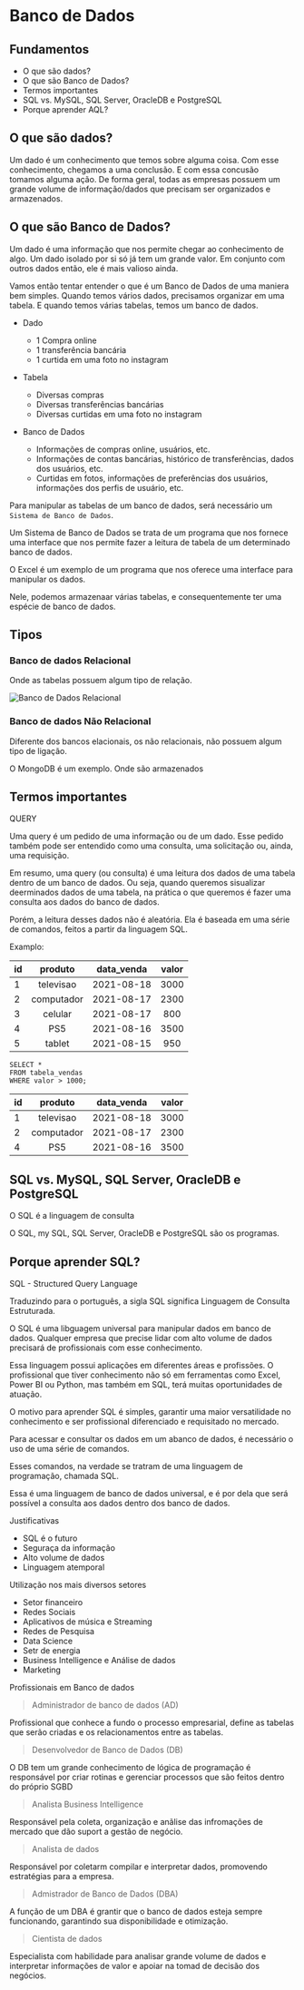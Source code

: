 # Banco de Dados

## Fundamentos

- O que são dados?
- O que são Banco de Dados?
- Termos importantes
- SQL vs. MySQL, SQL Server, OracleDB e PostgreSQL
- Porque aprender AQL?

## O que são dados?

Um dado é um conhecimento que temos sobre alguma coisa.
Com esse conhecimento, chegamos a uma conclusão. E com essa concusão tomamos alguma ação.
De forma geral, todas as empresas possuem um grande volume de informação/dados que precisam ser organizados e armazenados.


## O que são Banco de Dados?

Um dado é uma informação que nos permite chegar ao conhecimento de algo. Um dado isolado por si só já tem um grande valor. Em conjunto com outros dados então, ele é mais valioso ainda.

Vamos então tentar entender o que é um Banco de Dados de uma maniera bem simples. 
Quando temos vários dados, precisamos organizar em uma tabela. E quando temos várias tabelas, temos um banco de dados.

- Dado
    - 1 Compra online
    - 1 transferência bancária
    - 1 curtida em uma foto no instagram

- Tabela
    - Diversas compras
    - Diversas transferências bancárias
    - Diversas curtidas em uma foto no instagram

- Banco de Dados
    - Informações de compras online, usuários, etc.
    - Informações de contas bancárias, histórico de transferências, dados dos usuários, etc.
    - Curtidas em fotos, informações de preferências dos usuários, informações dos perfis de usuário, etc.

Para manipular as tabelas de um banco de dados, será necessário um `Sistema de Banco de Dados`.

Um Sistema de Banco de Dados se trata de um programa que nos fornece uma interface que nos permite fazer a leitura de tabela de um determinado banco de dados.

O Excel é um exemplo de um programa que nos oferece uma interface para manipular os dados.

Nele, podemos armazenaar várias tabelas, e consequentemente ter uma espécie de banco de dados.

## Tipos

### Banco de dados Relacional

Onde as tabelas possuem algum tipo de relação.

![Banco de Dados Relacional](../images/relacional.png)


### Banco de dados Não Relacional

Diferente dos bancos elacionais, os não relacionais, não possuem algum tipo de ligação.

O MongoDB é um exemplo. Onde são armazenados

## Termos importantes

QUERY

Uma query é um pedido de uma informação ou de um dado. Esse pedido também pode ser entendido como uma consulta, uma solicitação ou, ainda, uma requisição.

Em resumo, uma query (ou consulta) é uma leitura dos dados de uma tabela dentro de um banco de dados. Ou seja, quando queremos sisualizar deerminados dados de uma tabela, na prática o que queremos é fazer uma consulta aos dados do banco de dados.

Porém, a leitura desses dados não é aleatória. Ela é baseada em uma série de comandos, feitos a partir da linguagem SQL.

Examplo:

|id | produto                     | data_venda    | valor      |
|---|:---------------------------:|---------------|:----------:|
| 1 | televisao                   | 2021-08-18    |    3000    |
| 2 | computador                  | 2021-08-17    |    2300    |  
| 3 | celular                     | 2021-08-17    |     800    |  
| 4 | PS5                         | 2021-08-16    |    3500    |  
| 5 | tablet                      | 2021-08-15    |     950    |

    
    SELECT *
    FROM tabela_vendas
    WHERE valor > 1000;

|id | produto                     | data_venda    | valor      |
|---|:---------------------------:|---------------|:----------:|
| 1 | televisao                   | 2021-08-18    |    3000    |
| 2 | computador                  | 2021-08-17    |    2300    |  
| 4 | PS5                         | 2021-08-16    |    3500    |  

## SQL vs. MySQL, SQL Server, OracleDB e PostgreSQL

O SQL é a linguagem de consulta 

O SQL, my SQL, SQL Server, OracleDB e PostgreSQL são os programas.

##  Porque aprender SQL?

SQL - Structured Query Language

Traduzindo para o português, a sigla SQL significa Linguagem de Consulta Estruturada.

O SQL é uma libguagem universal para manipular dados em banco de dados. Qualquer empresa que precise lidar com alto volume de dados precisará de profissionais com esse conhecimento.

Essa linguagem possui aplicações em diferentes áreas e profissões. O profissional que tiver conhecimento não só em ferramentas como Excel, Power BI ou Python, mas também em SQL, terá muitas oportunidades de atuação.

O motivo para aprender SQL é simples, garantir uma maior versatilidade no conhecimento e ser profissional diferenciado e requisitado no mercado.

Para acessar e consultar os dados em um abanco de dados, é necessário o uso de uma série de comandos.

Esses comandos, na verdade se tratram de uma linguagem de programação, chamada SQL.

Essa é uma linguagem de banco de dados universal, e é por dela que será possível a consulta aos dados dentro dos banco de dados.

Justificativas

- SQL é o futuro
- Seguraça da informação
- Alto volume de dados
- Linguagem atemporal

Utilização nos mais diversos setores

- Setor financeiro
- Redes Sociais
- Aplicativos de música e Streaming
- Redes de Pesquisa
- Data Science
- Setr de energia
- Business Intelligence e Análise de dados
- Marketing

Profissionais em Banco de dados

> Administrador de banco de dados (AD)

Profissional que conhece a fundo o processo empresarial, define as tabelas que serão criadas e os relacionamentos entre as tabelas.

> Desenvolvedor de Banco de Dados (DB)

O DB tem um grande conhecimento de lógica de programação é responsável por criar rotinas e gerenciar processos que são feitos dentro do próprio SGBD

> Analista Business Intelligence

Responsável pela coleta, organização e anãlise das infromações de mercado que dão suport a gestão de negócio.

> Analista de dados

Responsável por coletarm compilar e interpretar dados, promovendo estratégias para a empresa.

> Admistrador de Banco de Dados (DBA)

A função de um DBA é grantir que o banco de dados esteja sempre funcionando, garantindo sua disponibilidade e otimização.

> Cientista de dados

Especialista com habilidade para analisar grande volume de dados e interpretar informações de valor e apoiar na tomad de decisão dos negócios.
